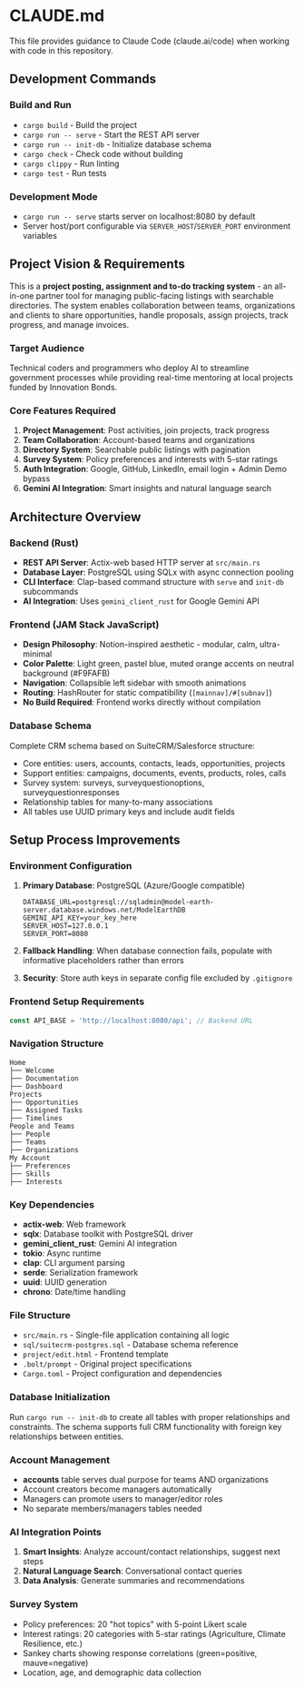 # CLAUDE.md

This file provides guidance to Claude Code (claude.ai/code) when working with code in this repository.

## Development Commands

### Build and Run
- `cargo build` - Build the project
- `cargo run -- serve` - Start the REST API server  
- `cargo run -- init-db` - Initialize database schema
- `cargo check` - Check code without building
- `cargo clippy` - Run linting
- `cargo test` - Run tests

### Development Mode
- `cargo run -- serve` starts server on localhost:8080 by default
- Server host/port configurable via `SERVER_HOST`/`SERVER_PORT` environment variables

## Project Vision & Requirements

This is a **project posting, assignment and to-do tracking system** - an all-in-one partner tool for managing public-facing listings with searchable directories. The system enables collaboration between teams, organizations and clients to share opportunities, handle proposals, assign projects, track progress, and manage invoices.

### Target Audience
Technical coders and programmers who deploy AI to streamline government processes while providing real-time mentoring at local projects funded by Innovation Bonds.

### Core Features Required
1. **Project Management**: Post activities, join projects, track progress
2. **Team Collaboration**: Account-based teams and organizations  
3. **Directory System**: Searchable public listings with pagination
4. **Survey System**: Policy preferences and interests with 5-star ratings
5. **Auth Integration**: Google, GitHub, LinkedIn, email login + Admin Demo bypass
6. **Gemini AI Integration**: Smart insights and natural language search

## Architecture Overview

### Backend (Rust)
- **REST API Server**: Actix-web based HTTP server at `src/main.rs`
- **Database Layer**: PostgreSQL using SQLx with async connection pooling
- **CLI Interface**: Clap-based command structure with `serve` and `init-db` subcommands
- **AI Integration**: Uses `gemini_client_rust` for Google Gemini API

### Frontend (JAM Stack JavaScript)
- **Design Philosophy**: Notion-inspired aesthetic - modular, calm, ultra-minimal
- **Color Palette**: Light green, pastel blue, muted orange accents on neutral background (#F9FAFB)
- **Navigation**: Collapsible left sidebar with smooth animations
- **Routing**: HashRouter for static compatibility (`[mainnav]/#[subnav]`)
- **No Build Required**: Frontend works directly without compilation

### Database Schema
Complete CRM schema based on SuiteCRM/Salesforce structure:
- Core entities: users, accounts, contacts, leads, opportunities, projects
- Support entities: campaigns, documents, events, products, roles, calls
- Survey system: surveys, surveyquestionoptions, surveyquestionresponses
- Relationship tables for many-to-many associations
- All tables use UUID primary keys and include audit fields

## Setup Process Improvements

### Environment Configuration
1. **Primary Database**: PostgreSQL (Azure/Google compatible)
   ```
   DATABASE_URL=postgresql://sqladmin@model-earth-server.database.windows.net/ModelEarthDB
   GEMINI_API_KEY=your_key_here
   SERVER_HOST=127.0.0.1
   SERVER_PORT=8080
   ```

2. **Fallback Handling**: When database connection fails, populate with informative placeholders rather than errors

3. **Security**: Store auth keys in separate config file excluded by `.gitignore`

### Frontend Setup Requirements
```javascript
const API_BASE = 'http://localhost:8080/api'; // Backend URL
```

### Navigation Structure
```
Home
├── Welcome
├── Documentation
├── Dashboard
Projects
├── Opportunities
├── Assigned Tasks
├── Timelines 
People and Teams
├── People
├── Teams
├── Organizations
My Account
├── Preferences
├── Skills
├── Interests
```

### Key Dependencies
- **actix-web**: Web framework
- **sqlx**: Database toolkit with PostgreSQL driver
- **gemini_client_rust**: Gemini AI integration
- **tokio**: Async runtime
- **clap**: CLI argument parsing
- **serde**: Serialization framework
- **uuid**: UUID generation
- **chrono**: Date/time handling

### File Structure
- `src/main.rs` - Single-file application containing all logic
- `sql/suitecrm-postgres.sql` - Database schema reference  
- `project/edit.html` - Frontend template
- `.bolt/prompt` - Original project specifications
- `Cargo.toml` - Project configuration and dependencies

### Database Initialization
Run `cargo run -- init-db` to create all tables with proper relationships and constraints. The schema supports full CRM functionality with foreign key relationships between entities.

### Account Management
- **accounts** table serves dual purpose for teams AND organizations
- Account creators become managers automatically
- Managers can promote users to manager/editor roles
- No separate members/managers tables needed

### AI Integration Points
1. **Smart Insights**: Analyze account/contact relationships, suggest next steps
2. **Natural Language Search**: Conversational contact queries
3. **Data Analysis**: Generate summaries and recommendations

### Survey System
- Policy preferences: 20 "hot topics" with 5-point Likert scale
- Interest ratings: 20 categories with 5-star ratings (Agriculture, Climate Resilience, etc.)
- Sankey charts showing response correlations (green=positive, mauve=negative)
- Location, age, and demographic data collection